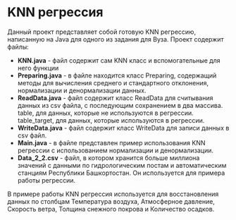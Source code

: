 # KNN регрессия

Данный проект представляет собой готовую KNN регрессию, написанную на Java для одного из задания для Вуза.
Проект содержит файлы:
* **KNN.java** - файл содержит сам KNN класс и вспомогательные для него функции
* **Preparing.java** - в файле находится класс Preparing, содержащий методы для вычисления среднего и стандартного отклонения, нормализации и денормализации данных.
* **ReadData.java** - файл содержит класс ReadData для считывания данных из csv файла, с последующим сохранением в два массива. table, для данных, которые не используются в регрессии. table_target, для данных, которые используются в регрессии.
* **WriteData.java** - файл содержит класс WriteData для записи данных в csv файл.
* **Main.java** - в файле представлен пример использования KNN регрессии с использованием нормализации и денормализации.
* **Data_2_2.csv** - файл, в котором хранится больше миллиона значений с данными по гидрологическим постам и автоматическим станциям Республики Башкортостан. Он используется для примера работы регрессии.

В примере работы KNN регрессия используется для восстановления данных по столбцам Температура воздуха, Атмосферное давление, Скорость ветра, Толщина снежного покрова и Количество осадков. 

